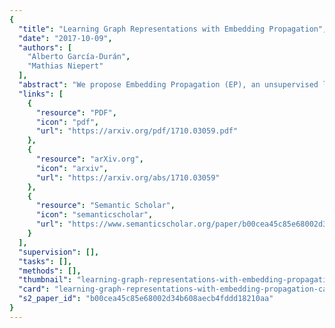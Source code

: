```yaml
---
{
  "title": "Learning Graph Representations with Embedding Propagation",
  "date": "2017-10-09",
  "authors": [
    "Alberto García-Durán",
    "Mathias Niepert"
  ],
  "abstract": "We propose Embedding Propagation (EP), an unsupervised learning framework for graph-structured data. EP learns vector representations of graphs by passing two types of messages between neighboring nodes. Forward messages consist of label representations such as representations of words and other attributes associated with the nodes. Backward messages consist of gradients that result from aggregating the label representations and applying a reconstruction loss. Node representations are finally computed from the representation of their labels. With significantly fewer parameters and hyperparameters an instance of EP is competitive with and often outperforms state of the art unsupervised and semi-supervised learning methods on a range of benchmark data sets.",
  "links": [
    {
      "resource": "PDF",
      "icon": "pdf",
      "url": "https://arxiv.org/pdf/1710.03059.pdf"
    },
    {
      "resource": "arXiv.org",
      "icon": "arxiv",
      "url": "https://arxiv.org/abs/1710.03059"
    },
    {
      "resource": "Semantic Scholar",
      "icon": "semanticscholar",
      "url": "https://www.semanticscholar.org/paper/b00cea45c85e68002d34b608aecb4fddd18210aa"
    }
  ],
  "supervision": [],
  "tasks": [],
  "methods": [],
  "thumbnail": "learning-graph-representations-with-embedding-propagation-thumb.jpg",
  "card": "learning-graph-representations-with-embedding-propagation-card.jpg",
  "s2_paper_id": "b00cea45c85e68002d34b608aecb4fddd18210aa"
}
---
```


